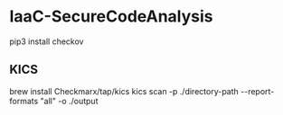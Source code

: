 # IaaC-SecureCodeAnalysis
pip3 install checkov

## KICS
brew install Checkmarx/tap/kics
kics scan -p ./directory-path --report-formats "all" -o ./output
